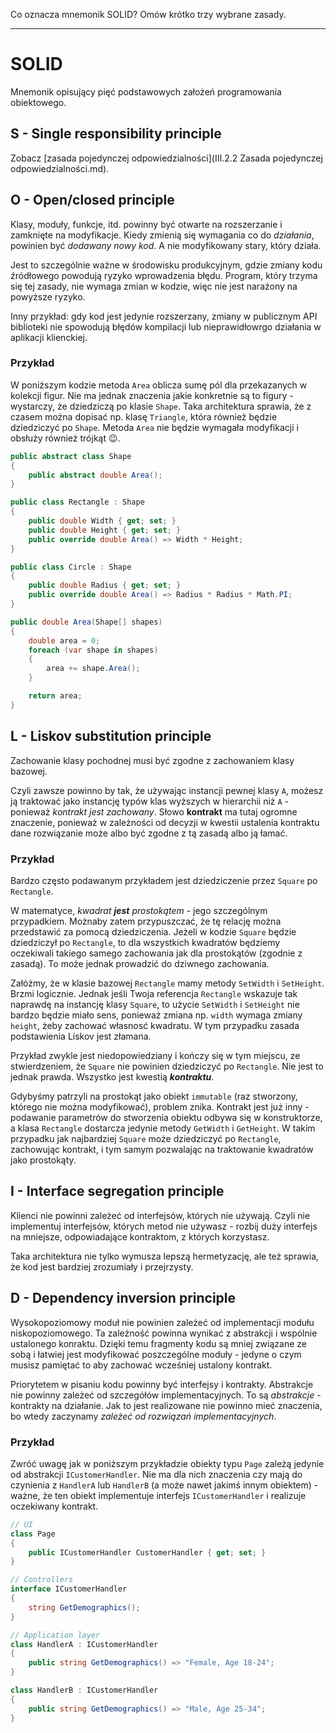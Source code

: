 Co oznacza mnemonik SOLID? Omów krótko trzy wybrane zasady.

---

# SOLID
Mnemonik opisujący pięć podstawowych założeń programowania obiektowego.

## S - Single responsibility principle
Zobacz [zasada pojedynczej odpowiedzialności](III.2.2 Zasada pojedynczej odpowiedzialności.md).

## O - Open/closed principle
Klasy, moduły, funkcje, itd. powinny być otwarte na rozszerzanie i zamknięte na modyfikacje. Kiedy zmienią się wymagania co do *działania*, powinien być *dodawany nowy kod*. A nie modyfikowany stary, który działa.

Jest to szczególnie ważne w środowisku produkcyjnym, gdzie zmiany kodu źródłowego powodują ryzyko wprowadzenia błędu. Program, który trzyma się tej zasady, nie wymaga zmian w kodzie, więc nie jest narażony na powyższe ryzyko.

Inny przykład: gdy kod jest jedynie rozszerzany, zmiany w publicznym API biblioteki nie spowodują błędów kompilacji lub nieprawidłowrgo działania w aplikacji klienckiej.

### Przykład
W poniższym kodzie metoda `Area` oblicza sumę pól dla przekazanych w kolekcji figur. Nie ma jednak znaczenia jakie konkretnie są to figury - wystarczy, że dziedziczą po klasie `Shape`. Taka architektura sprawia, że z czasem można dopisać np. klasę `Triangle`, która również będzie dziedziczyć po `Shape`. Metoda `Area` nie będzie wymagała modyfikacji i obsłuży również trójkąt :wink:.

```csharp
public abstract class Shape
{
    public abstract double Area();
}

public class Rectangle : Shape
{
    public double Width { get; set; }
    public double Height { get; set; }
    public override double Area() => Width * Height;
}

public class Circle : Shape
{
    public double Radius { get; set; }
    public override double Area() => Radius * Radius * Math.PI;
}

public double Area(Shape[] shapes)
{
    double area = 0;
    foreach (var shape in shapes)
    {
        area += shape.Area();
    }

    return area;
}

```

## L - Liskov substitution principle
Zachowanie klasy pochodnej musi być zgodne z zachowaniem klasy bazowej.

Czyli zawsze powinno by tak, że używając instancji pewnej klasy `A`, możesz ją traktować jako instancję typów klas wyższych w hierarchii niż `A` - ponieważ *kontrakt jest zachowany*. Słowo **kontrakt** ma tutaj ogromne znaczenie, ponieważ w zależności od decyzji w kwestii ustalenia kontraktu dane rozwiązanie może albo być zgodne z tą zasadą albo ją łamać.

### Przykład
Bardzo często podawanym przykładem jest dziedziczenie przez `Square` po `Rectangle`.

W matematyce, *kwadrat __jest__ prostokątem* - jego szczególnym przypadkiem. Możnaby zatem przypuszczać, że tę relację można przedstawić za pomocą dziedziczenia. Jeżeli w kodzie `Square` będzie dziedziczył po `Rectangle`, to dla wszystkich kwadratów będziemy oczekiwali takiego samego zachowania jak dla prostokątów (zgodnie z zasadą). To może jednak prowadzić do dziwnego zachowania.

Załóżmy, że w klasie bazowej `Rectangle` mamy metody `SetWidth` i `SetHeight`. Brzmi logicznie. Jednak jeśli Twoja referencja `Rectangle` wskazuje tak naprawdę na instancję klasy `Square`, to użycie `SetWidth` i `SetHeight` nie bardzo będzie miało sens, ponieważ zmiana np. `width` wymaga zmiany `height`, żeby zachować własnosć kwadratu. W tym przypadku zasada podstawienia Liskov jest złamana.

Przykład zwykle jest niedopowiedziany i kończy się w tym miejscu, ze stwierdzeniem, że `Square` nie powinien dziedziczyć po `Rectangle`. Nie jest to jednak prawda. Wszystko jest kwestią ***kontraktu***.

Gdybyśmy patrzyli na prostokąt jako obiekt `immutable` (raz stworzony, którego nie można modyfikować), problem znika. Kontrakt jest już inny - podawanie parametrów do stworzenia obiektu odbywa się w konstruktorze, a klasa `Rectangle` dostarcza jedynie metody `GetWidth` i `GetHeight`. W takim przypadku jak najbardziej `Square` może dziedziczyć po `Rectangle`, zachowując kontrakt, i tym samym pozwalając na traktowanie kwadratów jako prostokąty.

## I - Interface segregation principle
Klienci nie powinni zależeć od interfejsów, których nie używają. Czyli nie implementuj interfejsów, których metod nie używasz - rozbij duży interfejs na mniejsze, odpowiadające kontraktom, z których korzystasz.

Taka architektura nie tylko wymusza lepszą hermetyzację, ale też sprawia, że kod jest bardziej zrozumiały i przejrzysty.

## D - Dependency inversion principle
Wysokopoziomowy moduł nie powinien zależeć od implementacji modułu niskopoziomowego. Ta zależność powinna wynikać z abstrakcji i wspólnie ustalonego konraktu. Dzięki temu fragmenty kodu są mniej związane ze sobą i łatwiej jest modyfikować poszczególne moduły - jedyne o czym musisz pamiętać to aby zachować wcześniej ustalony kontrakt.

Priorytetem w pisaniu kodu powinny być interfejsy i kontrakty. Abstrakcje nie powinny zależeć od szczegółów implementacyjnych. To są *abstrakcje* - kontrakty na działanie. Jak to jest realizowane nie powinno mieć znaczenia, bo wtedy zaczynamy *zależeć od rozwiązań implementacyjnych*.

### Przykład
Zwróć uwagę jak w poniższym przykładzie obiekty typu `Page` zależą jedynie od abstrakcji `ICustomerHandler`. Nie ma dla nich znaczenia czy mają do czynienia z `HandlerA` lub `HandlerB` (a może nawet jakimś innym obiektem) - ważne, że ten obiekt implementuje interfejs `ICustomerHandler` i realizuje oczekiwany kontrakt.

```csharp
// UI
class Page
{
    public ICustomerHandler CustomerHandler { get; set; }
}

// Controllers
interface ICustomerHandler
{
    string GetDemographics();
}

// Application layer
class HandlerA : ICustomerHandler
{
    public string GetDemographics() => "Female, Age 18-24";
}

class HandlerB : ICustomerHandler
{
    public string GetDemographics() => "Male, Age 25-34";
}
```

